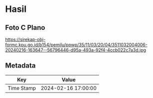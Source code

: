 # Hasil

## Foto C Plano

https://sirekap-obj-formc.kpu.go.id/b154/pemilu/ppwp/35/11/03/20/04/3511032004006-20240216-163647--56796446-d95a-493a-92f4-4ccb022c7a3d.jpg


## Metadata

| Key        | Value               |
| ---------- | ------------------- |
| Time Stamp | 2024-02-16 17:00:00 |



